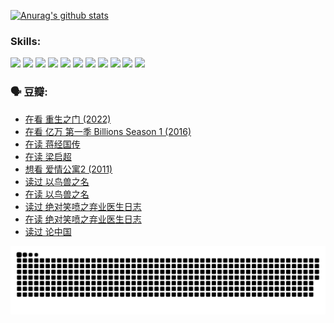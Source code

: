 
[![Anurag's github stats](https://github-readme-stats.vercel.app/api?username=w940853815)](https://github.com/anuraghazra/github-readme-stats)

### Skills:

<code><img height="32" src="https://cdn.jsdelivr.net/npm/simple-icons@v5/icons/python.svg"></code>
<code><img height="32" src="https://cdn.jsdelivr.net/npm/simple-icons@v5/icons/javascript.svg"></code>
<code><img height="32" src="https://cdn.jsdelivr.net/npm/simple-icons@v5/icons/django.svg"></code>
<code><img height="32" src="https://cdn.jsdelivr.net/npm/simple-icons@v5/icons/flask.svg"></code>
<code><img height="32" src="https://cdn.jsdelivr.net/npm/simple-icons@v5/icons/vuetify.svg"></code>
<code><img height="32" src="https://cdn.jsdelivr.net/npm/simple-icons@v5/icons/git.svg"></code>
<code><img height="32" src="https://cdn.jsdelivr.net/npm/simple-icons@v5/icons/docker.svg"></code>
<code><img height="32" src="https://cdn.jsdelivr.net/npm/simple-icons@v5/icons/postgresql.svg"></code>
<code><img height="32" src="https://cdn.jsdelivr.net/npm/simple-icons@v5/icons/elasticsearch.svg"></code>
<code><img height="32" src="https://cdn.jsdelivr.net/npm/simple-icons@v5/icons/macos.svg"></code>
<code><img height="32" src="https://cdn.jsdelivr.net/npm/simple-icons@v5/icons/linux.svg"></code>

### 🗣 豆瓣:

<!-- DOUBAN-ACTIVITIES:START -->
- [在看 重生之门‎ (2022)](https://www.douban.com/people/136069238/status/3882598762/?_i=53761957)
- [在看 亿万 第一季 Billions Season 1‎ (2016)](https://www.douban.com/people/136069238/status/3878098700/?_i=53761957)
- [在读 蒋经国传](https://www.douban.com/people/136069238/status/3877458956/?_i=53761957)
- [在读 梁启超](https://www.douban.com/people/136069238/status/3876806133/?_i=53761957)
- [想看 爱情公寓2‎ (2011)](https://www.douban.com/people/136069238/status/3876682115/?_i=53761957)
- [读过 以鸟兽之名](https://www.douban.com/people/136069238/status/3876369302/?_i=53761957)
- [在读 以鸟兽之名](https://www.douban.com/people/136069238/status/3869094471/?_i=53761957)
- [读过 绝对笑喷之弃业医生日志](https://www.douban.com/people/136069238/status/3869093225/?_i=53761957)
- [在读 绝对笑喷之弃业医生日志](https://www.douban.com/people/136069238/status/3862106751/?_i=53761957)
- [读过 论中国](https://www.douban.com/people/136069238/status/3862105795/?_i=53761957)
<!-- DOUBAN-ACTIVITIES:END -->


![Snake animation](https://raw.githubusercontent.com/w940853815/w940853815/output/github-contribution-grid-snake.svg)

<!--
**w940853815/w940853815** is a ✨ _special_ ✨ repository because its `README.md` (this file) appears on your GitHub profile.

Here are some ideas to get you started:

- 🔭 I’m currently working on ...
- 🌱 I’m currently learning ...
- 👯 I’m looking to collaborate on ...
- 🤔 I’m looking for help with ...
- 💬 Ask me about ...
- 📫 How to reach me: ...
- 😄 Pronouns: ...
- ⚡ Fun fact: ...
-->
